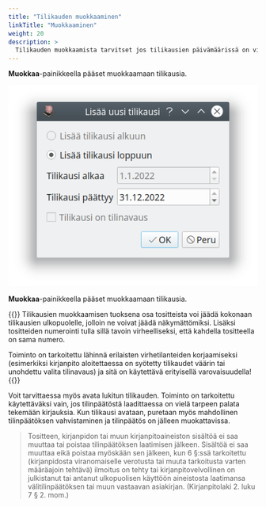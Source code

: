 ```yaml
---
title: "Tilikauden muokkaaminen"
linkTitle: "Muokkaaminen"
weight: 20
description: >
  Tilikauden muokkaamista tarvitset jos tilikausien päivämäärissä on virheitä tai jo lukittua tilikautta on tarpeen vielä muokata.
---
```


**Muokkaa**-painikkeella pääset muokkaamaan tilikausia.

![](/img/fi/kaudet/muokkaa.png)

**Muokkaa**-painikkeella pääset muokkaamaan tilikausia.

{{<alert title="Tilikausista pitää muodostua kokonaisuus" color="danger">}}
Tilikausien muokkaamisen tuoksena osa tositteista voi jäädä kokonaan tilikausien ulkopuolelle, jolloin ne voivat jäädä näkymättömiksi. Lisäksi tositteiden numerointi tulla sillä tavoin virheelliseksi, että kahdella tositteella on sama numero.

Toiminto on tarkoitettu lähinnä erilaisten virhetilanteiden korjaamiseksi (esimerkiksi kirjanpito aloitettaessa on syötetty tilikaudet väärin tai unohdettu valita tilinavaus) ja sitä on käytettävä erityisellä varovaisuudella!
{{</alert>}}

Voit tarvittaessa myös avata lukitun tilikauden. Toiminto on tarkoitettu käytettäväksi vain, jos tilinpäätöstä laadittaessa on vielä tarpeen palata tekemään kirjauksia. Kun tilikausi avataan, puretaan myös mahdollinen tilinpäätöksen vahvistaminen ja tilinpäätös on jälleen muokattavissa.

> Tositteen, kirjanpidon tai muun kirjanpitoaineiston sisältöä ei saa muuttaa tai poistaa tilinpäätöksen laatimisen jälkeen. Sisältöä ei saa muuttaa eikä poistaa myöskään sen jälkeen, kun 6 §:ssä tarkoitettu (kirjanpidosta viranomaiselle verotusta tai muuta tarkoitusta varten määräajoin tehtävä) ilmoitus on tehty tai kirjanpitovelvollinen on julkistanut tai antanut ulkopuolisen käyttöön aineistosta laatimansa välitilinpäätöksen tai muun vastaavan asiakirjan. (Kirjanpitolaki 2. luku 7 § 2. mom.)
